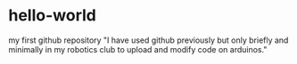 # hello-world
my first github repository
"I have used github previously but only briefly and minimally in my robotics club to upload and modify code on arduinos."
